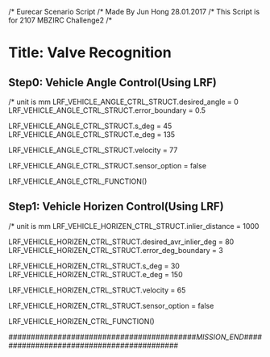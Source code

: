 /* Eurecar Scenario Script 
/* Made By Jun Hong 28.01.2017
/* This Script is for 2107 MBZIRC Challenge2
/*

# Title: Valve Recognition

## Step0: Vehicle Angle Control(Using LRF)
/* unit is mm
LRF_VEHICLE_ANGLE_CTRL_STRUCT.desired_angle = 0
LRF_VEHICLE_ANGLE_CTRL_STRUCT.error_boundary = 0.5

LRF_VEHICLE_ANGLE_CTRL_STRUCT.s_deg = 45
LRF_VEHICLE_ANGLE_CTRL_STRUCT.e_deg = 135

LRF_VEHICLE_ANGLE_CTRL_STRUCT.velocity = 77

LRF_VEHICLE_ANGLE_CTRL_STRUCT.sensor_option = false

LRF_VEHICLE_ANGLE_CTRL_FUNCTION()

## Step1: Vehicle Horizen Control(Using LRF)
/* unit is mm
LRF_VEHICLE_HORIZEN_CTRL_STRUCT.inlier_distance = 1000

LRF_VEHICLE_HORIZEN_CTRL_STRUCT.desired_avr_inlier_deg = 80
LRF_VEHICLE_HORIZEN_CTRL_STRUCT.error_deg_boundary = 3

LRF_VEHICLE_HORIZEN_CTRL_STRUCT.s_deg = 30
LRF_VEHICLE_HORIZEN_CTRL_STRUCT.e_deg = 150


LRF_VEHICLE_HORIZEN_CTRL_STRUCT.velocity = 65

LRF_VEHICLE_HORIZEN_CTRL_STRUCT.sensor_option = false

LRF_VEHICLE_HORIZEN_CTRL_FUNCTION()


##########################################_MISSION_END_##########################################
